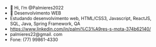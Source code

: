- 👋 Hi, I’m @Palmieres2022
- 👀  Desenvolvimento WEB
- Estudando desenvolvimento web, HTML/CSS3, Javascript, ReactJS, SQL, Java, Spring Framework, QA
- https://www.linkedin.com/in/palmi%C3%A9res-s-mota-374b62140/
- palmieres22@gmail. com
- Fone: (77) 99861-4330
<!---
Palmieres2022/Palmieres2022 is a ✨ special ✨ repository because its `README.md` (this file) appears on your GitHub profile.
You can click the Preview link to take a look at your changes.
--->
